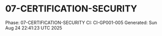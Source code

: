 # 07-CERTIFICATION-SECURITY
Phase: 07-CERTIFICATION-SECURITY
CI: CI-GP001-005
Generated: Sun Aug 24 22:41:23 UTC 2025
